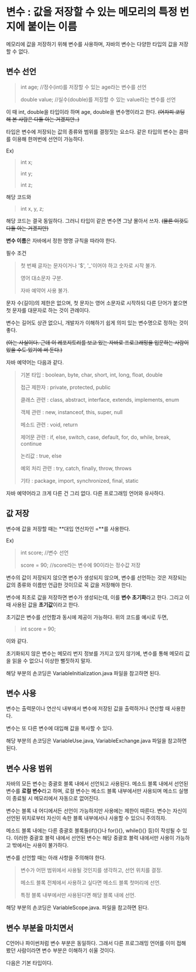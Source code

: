 # 변수 : 값을 저장할 수 있는 메모리의 특정 번지에 붙이는 이름

메모리에 값을 저장하기 위해 변수를 사용하며, 자바의 변수는 다양한 타입의 값을 저장할 수 없다.

## 변수 선언
> int age; //정수(int)를 저장할 수 있는 age라는 변수를 선언
> 
> double value; //실수(double)를 저장할 수 있는 value라는 변수를 선언

이 때 int, double을 타입이라 하며 age, double을 변수명이라고 한다. ~~(어차피 코딩 해 본 사람은 다들 아는 거겠지만..)~~

타입은 변수에 저장되는 값의 종류와 범위를 결정짓는 요소다. 같은 타입의 변수는 콤마를 이용해 한꺼번에 선언이 가능하다.

Ex)
> int x;
>
> int y;
>
> int z;

해당 코드와

> int x, y, z;

해당 코드는 결국 동일하다. 그러니 타입이 같은 변수면 그냥 몰아서 쓰자. ~~(물론 이것도 다들 아는 거겠지만)~~

**변수 이름**은 자바에서 정한 명명 규칙을 따라야 한다.

필수 조건
> 첫 번째 글자는 문자이거나 '$', '_'이어야 하고 숫자로 시작 불가.
>
> 영어 대소문자 구분.
>
> 자바 예약어 사용 불가.

문자 수(길이)의 제한은 없으며, 첫 문자는 영어 소문자로 시작하되 다른 단어가 붙으면 첫 문자를 대문자로 하는 것이 관례이다.

변수는 길어도 상관 없으니, 개발자가 이해하기 쉽게 의미 있는 변수명으로 정하는 것이 좋다.

~~(아는 사실이다. 근데 이 레포지토리를 보고 있는 자바로 프로그래밍을 입문하는 사람이 있을 수도 있기에 써 둔다.)~~

자바 예약어는 다음과 같다.

> 기본 타입 : boolean, byte, char, short, int, long, float, double
>
> 접근 제한자 : private, protected, public
>
> 클래스 관련 : class, abstract, interface, extends, implements, enum
>
> 객체 관련 : new, instanceof, this, super, null
>
> 메소드 관련 : void, return
>
> 제어문 관련 : if, else, switch, case, default, for, do, while, break, continue
>
> 논리값 : true, else
>
> 예외 처리 관련 : try, catch, finally, throw, throws
>
> 기타 : package, import, synchronized, final, static

자바 예약어라고 크게 다른 건 그리 없다. 다른 프로그래밍 언어와 유사하다.

## 값 저장
변수에 값을 저장할 때는 **대입 연산자인 =**를 사용한다.

Ex)
> int score; //변수 선언
>
> score = 90; //score라는 변수에 90이라는 정수값 저장

변수의 값이 저장되지 않으면 변수가 생성되지 않으며, 변수를 선언하는 것은 저장되는 값의 종류와 이름만 언급한 것이므로 꼭 값을 저장해야 한다.

변수에 최초로 값을 저장하면 변수가 생성되는데, 이를 **변수 초기화**라고 한다. 그리고 이 때 사용된 값을 **초기값**이라고 한다.

초기값은 변수를 선언함과 동시에 제공이 가능하다. 위의 코드를 예시로 두면,
> int score = 90;

이와 같다.

초기화되지 않은 변수는 메모리 번지 정보를 가지고 있지 않기에, 변수를 통해 메모리 값을 읽을 수 없으니 이상한 뻘짓하지 말자.

해당 부분의 손코딩은 VariableInitialization.java 파일을 참고하면 된다.

## 변수 사용
변수는 출력문이나 연산식 내부에서 변수에 저장된 값을 출력하거나 연산할 때 사용한다.

변수는 또 다른 변수에 대입해 값을 복사할 수 있다.

해당 부분의 손코딩은 VariableUse.java, VariableExchange.java 파일을 참고하면 된다.

## 변수 사용 범위
자바의 모든 변수는 중괄호 블록 내에서 선언되고 사용된다. 메소드 블록 내에서 선언된 변수를 **로컬 변수**라고 하며, 로컬 변수는 메소드 블록 내부에서만 사용되며 메소드 실행이 종료될 시 메모리에서 자동으로 없어진다.

변수는 블록 내 어디에서든 선언이 가능하지만 사용에는 제한이 따른다. 변수는 자신이 선언된 위치로부터 자신이 속한 블록 내부에서나 사용할 수 있으니 주의하자.

메소드 블록 내에는 다른 중괄호 블록들(if(){}나 for(){}, while(){} 등)이 작성될 수 있다. 이러한 중괄호 블럭 내에서 선언된 변수는 해당 중괄호 블럭 내에서만 사용이 가능하고 밖에서는 사용이 불가하다.

변수를 선언할 때는 아래 사항을 주의해야 한다.
> 변수가 어떤 범위에서 사용될 것인지를 생각하고, 선언 위치를 결정.
> 
> 메소드 블록 전체에서 사용하고 싶다면 메소드 블록 첫머리에 선언.
> 
> 특정 블록 내부에서만 사용된다면 해당 블록 내에 선언.

해당 부분의 손코딩은 VariableScope.java. 파일을 참고하면 된다.

## 변수 부분을 마치면서
C언어나 파이썬처럼 변수 부분은 동일하다. 그래서 다른 프로그래밍 언어를 이미 접해봤던 사람이라면 변수 부분은 이해하기 쉬울 것이다.

다음은 기본 타입이다.
